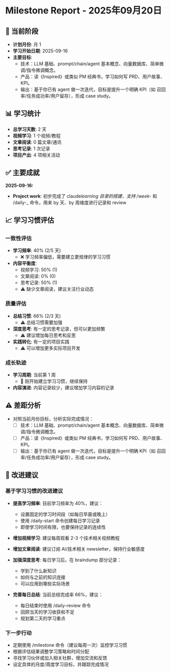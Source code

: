 # Milestone Report - 2025年09月20日

## 🎯 当前阶段

- **计划月份**: 月 1
- **学习开始日期**: 2025-09-16
- **主要目标**:
  - 技术：LLM 基础、prompt/chain/agent 基本概念、向量数据库、简单微调/指令微调概念。
  - 产品：读《Inspired》或类似 PM 经典书，学习如何写 PRD、用户故事、KPI。
  - 输出：基于你已有 agent 做一次迭代，目标是提升一个明确 KPI（如 召回率/任务成功率/用户留存），形成 case study。

## 📊 学习统计

- **总学习天数**: 2 天
- **视频学习**: 1 个视频/教程
- **文章阅读**: 0 篇文章/通讯
- **思考记录**: 1 次记录
- **项目产出**: 4 项相关活动

## ✅ 主要成就

**2025-09-16:**
- **Project work**: 初步完成了 claude*learning 目录的搭建，支持 /week-* 和 /daily-\_ 命令，用来 by 天、by 周维度进行记录和 review

## 📈 学习习惯评估

### 一致性评估

- **学习频率**: 40% (2/5 天)
  - ❌ 学习频率偏低，需要建立更规律的学习习惯
- **内容平衡度**:
  - 视频学习: 50% (1)
  - 文章阅读: 0% (0)
  - 思考记录: 50% (1)
  - ⚠️ 缺少文章阅读，建议关注行业动态

### 质量评估

- **总结习惯**: 66% (2/3 天)
  - ⚠️ 总结习惯需要加强
- **深度思考**: 
有一定的思考记录，但可以更加频繁
  - ⚠️ 建议增加每日思考和反思
- **实践转化**: 
有一定的项目实践
  - ⚠️ 可以增加更多实际项目开发

### 成长轨迹

- **学习周期**: 当前第 1 周
  - 🌱 刚开始建立学习习惯，继续保持
- **内容演进**: 
内容记录较少，建议增加学习内容的记录

## ⚠️ 差距分析

- 对照当前月份目标，分析实际完成情况：
  - [ ] 技术：LLM 基础、prompt/chain/agent 基本概念、向量数据库、简单微调/指令微调概念。
  - [ ] 产品：读《Inspired》或类似 PM 经典书，学习如何写 PRD、用户故事、KPI。
  - [ ] 输出：基于你已有 agent 做一次迭代，目标是提升一个明确 KPI（如 召回率/任务成功率/用户留存），形成 case study。

## 🚀 改进建议

### 基于学习习惯的改进建议

- **提高学习频率**: 目前学习频率为 40%，建议：
  - 设置固定的学习时间段（如每日早晨或晚上）
  - 使用 /daily-start 命令创建每日学习记录
  - 即使学习时间有限，也要保持记录的连续性

- **增加视频学习**: 建议每周观看 2-3 个技术相关视频教程
- **增加文章阅读**: 建议订阅 AI/技术相关 newsletter，保持行业敏感度
- **加强深度思考**: 每日学习后，在 braindump 部分记录：
  - 学到了什么新知识
  - 如何与之前的知识连接
  - 可以应用到哪些实际场景

- **完善每日总结**: 当前总结完成率 66%，建议：
  - 每日结束时使用 /daily-review 命令
  - 回顾当天的学习收获和不足
  - 规划第二天的学习重点

### 下一步行动

- 定期使用 /milestone 命令（建议每周一次）监控学习习惯
- 根据评估结果调整学习策略和时间分配
- 寻找学习伙伴或加入相关社群，增加交流和反馈
- 设定具体的月度/周度学习目标，并跟踪完成情况

